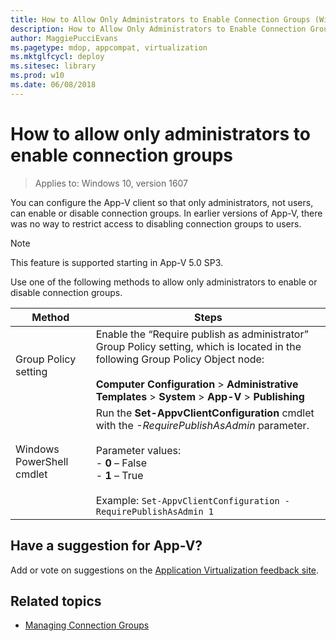 ```yaml
---
title: How to Allow Only Administrators to Enable Connection Groups (Windows 10)
description: How to Allow Only Administrators to Enable Connection Groups
author: MaggiePucciEvans
ms.pagetype: mdop, appcompat, virtualization
ms.mktglfcycl: deploy
ms.sitesec: library
ms.prod: w10
ms.date: 06/08/2018
---
```

# How to allow only administrators to enable connection groups

>Applies to: Windows 10, version 1607

You can configure the App-V client so that only administrators, not users, can enable or disable connection groups. In earlier versions of App-V, there was no way to restrict access to disabling connection groups to users.

>[!NOTE]
>This feature is supported starting in App-V 5.0 SP3.

Use one of the following methods to allow only administrators to enable or disable connection groups.

|Method|Steps|
|---|---|
|Group Policy setting|Enable the “Require publish as administrator” Group Policy setting, which is located in the following Group Policy Object node:<br><br>**Computer Configuration** > **Administrative Templates** > **System** > **App-V** > **Publishing**|
|Windows PowerShell cmdlet|Run the **Set-AppvClientConfiguration** cmdlet with the *-RequirePublishAsAdmin* parameter. <br><br>Parameter values:<br>- **0** – False<br>- **1** – True<br><br>Example: ```Set-AppvClientConfiguration -RequirePublishAsAdmin 1```|

## Have a suggestion for App-V?

Add or vote on suggestions on the [Application Virtualization feedback site](https://appv.uservoice.com/forums/280448-microsoft-application-virtualization).

## Related topics

- [Managing Connection Groups](appv-managing-connection-groups.md)
